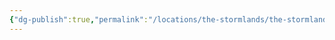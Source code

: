 ```yaml
---
{"dg-publish":true,"permalink":"/locations/the-stormlands/the-stormlands/","noteIcon":"","updated":"2025-02-23T14:03:36.455-08:00"}
---
```


<style> .container {font-family: sans-serif; text-align: center;} .button-wrapper button {z-index: 1;height: 40px; width: 100px; margin: 10px;padding: 5px;} .excalidraw .App-menu_top .buttonList { display: flex;} .excalidraw-wrapper { height: 800px; margin: 50px; position: relative;} :root[dir="ltr"] .excalidraw .layer-ui__wrapper .zen-mode-transition.App-menu_bottom--transition-left {transform: none;} </style><script src="https://cdn.jsdelivr.net/npm/react@17/umd/react.production.min.js"></script><script src="https://cdn.jsdelivr.net/npm/react-dom@17/umd/react-dom.production.min.js"></script><script type="text/javascript" src="https://cdn.jsdelivr.net/npm/@excalidraw/excalidraw@0/dist/excalidraw.production.min.js"></script><div id="Map_of_Eryndorexcalidraw.md1"></div><script>(function(){const InitialData={"type":"excalidraw","version":2,"source":"https://github.com/zsviczian/obsidian-excalidraw-plugin/releases/tag/2.8.3","elements":[{"id":"93CAMuEn","type":"image","x":-790.2500000000002,"y":-521.8462197580646,"width":1612.0000000000002,"height":1140.1000000000001,"angle":0,"strokeColor":"transparent","backgroundColor":"transparent","fillStyle":"hachure","strokeWidth":1,"strokeStyle":"solid","roughness":1,"opacity":100,"roundness":null,"seed":79150,"version":573,"versionNonce":1005305373,"updated":1740348059221,"isDeleted":false,"groupIds":[],"boundElements":[],"link":null,"locked":false,"fileId":"f60a0f041693aee1e44faaec250078ea58f7866a","scale":[1,1],"index":"a0"},{"text":"📍[[zz. Behind the Scenes/Setting Details/Setting WIP/Maelstom Hold\|Maelstom Hold]]","fontSize":20,"fontFamily":"Maelstom Hold","textAlign":"left","verticalAlign":"top","id":"AeuvagOd","type":"text","x":0,"y":-1,"width":194.07421875,"height":25,"angle":0,"strokeColor":"#1e1e1e","backgroundColor":"transparent","fillStyle":"hachure","strokeWidth":1,"strokeStyle":"solid","roughness":1,"opacity":100,"roundness":null,"seed":60346,"version":283,"versionNonce":498308435,"updated":1740348120312,"isDeleted":true,"groupIds":[],"boundElements":[],"link":null,"locked":false,"containerId":null,"originalText":"📍[[zz. Behind the Scenes/Setting Details/Setting WIP/Maelstom Hold\|Maelstom Hold]]","rawText":"[[zz. Behind the Scenes/Setting Details/Setting WIP/Maelstom Hold\|Maelstom Hold]]","lineHeight":1.25,"autoResize":true,"index":"a1"}],"appState":{"theme":"light","viewBackgroundColor":"#ffffff","currentItemStrokeColor":"#1e1e1e","currentItemBackgroundColor":"transparent","currentItemFillStyle":"solid","currentItemStrokeWidth":2,"currentItemStrokeStyle":"solid","currentItemRoughness":1,"currentItemOpacity":100,"currentItemFontFamily":5,"currentItemFontSize":20,"currentItemTextAlign":"left","currentItemStartArrowhead":null,"currentItemEndArrowhead":"arrow","currentItemArrowType":"round","scrollX":831.75,"scrollY":476.7578125,"zoom":{"value":1},"currentItemRoundness":"round","gridSize":20,"gridStep":5,"gridModeEnabled":false,"gridColor":{"Bold":"rgba(217, 217, 217, 0.5)","Regular":"rgba(230, 230, 230, 0.5)"},"currentStrokeOptions":null,"frameRendering":{"enabled":true,"clip":true,"name":true,"outline":true},"objectsSnapModeEnabled":false,"activeTool":{"type":"selection","customType":null,"locked":false,"lastActiveTool":null}},"files":{}};InitialData.scrollToContent=true;App=()=>{const e=React.useRef(null),t=React.useRef(null),[n,i]=React.useState({width:void 0,height:void 0});return React.useEffect(()=>{i({width:t.current.getBoundingClientRect().width,height:t.current.getBoundingClientRect().height});const e=()=>{i({width:t.current.getBoundingClientRect().width,height:t.current.getBoundingClientRect().height})};return window.addEventListener("resize",e),()=>window.removeEventListener("resize",e)},[t]),React.createElement(React.Fragment,null,React.createElement("div",{className:"excalidraw-wrapper",ref:t},React.createElement(ExcalidrawLib.Excalidraw,{ref:e,width:n.width,height:n.height,initialData:InitialData,viewModeEnabled:!0,zenModeEnabled:!0,gridModeEnabled:!1})))},excalidrawWrapper=document.getElementById("Map_of_Eryndorexcalidraw.md1");ReactDOM.render(React.createElement(App),excalidrawWrapper);})();</script>